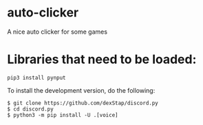 # auto-clicker
A nice auto clicker for some games

# Libraries that need to be loaded:
```
pip3 install pynput
```
To install the development version, do the following:
```
$ git clone https://github.com/dexStap/discord.py
$ cd discord.py
$ python3 -m pip install -U .[voice]
```
